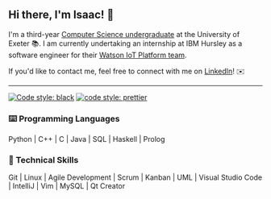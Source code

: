## Hi there, I'm Isaac! 👋
I'm a third-year [Computer Science undergraduate](https://www.exeter.ac.uk/undergraduate/courses/computerscience/comsci/) at the University of Exeter 📚. 
I am currently undertaking an internship at IBM Hursley as a software engineer for their [Watson IoT Platform team](https://www.ibm.com/cloud/watson-iot-platform).

If you'd like to contact me, feel free to connect with me on [LinkedIn](https://www.linkedin.com/in/isaaccheng9)! ✉️

---

[![Code style: black](https://img.shields.io/badge/code%20style-black-000000.svg)](https://github.com/psf/black)
[![code style: prettier](https://img.shields.io/badge/code_style-prettier-ff69b4.svg?style=flat-square)](https://github.com/prettier/prettier)

### ⌨️ Programming Languages

Python | C++ | C | Java | SQL | Haskell | Prolog

### 🧠 Technical Skills

Git | Linux | Agile Development | Scrum | Kanban | UML | Visual Studio Code | IntelliJ | Vim | MySQL | Qt Creator
